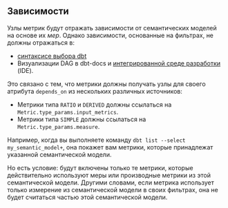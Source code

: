 ## Зависимости

Узлы метрик будут отражать зависимости от семантических моделей на основе их _мер_. Однако зависимости, основанные на фильтрах, не должны отражаться в:

- [синтаксисе выбора dbt](/reference/node-selection/syntax)
- Визуализации <Term id="dag">DAG</Term> в dbt-docs и [интегрированной среде разработки](/docs/cloud/dbt-cloud-ide/develop-in-the-cloud) (IDE).

Это связано с тем, что метрики должны получать узлы для своего атрибута `depends_on` из нескольких различных источников:

- Метрики типа `RATIO` и `DERIVED` должны ссылаться на `Metric.type_params.input_metrics`.
- Метрики типа `SIMPLE` <!--и `CUMULATIVE`--> должны ссылаться на `Metric.type_params.measure`.

Например, когда вы выполняете команду `dbt list --select my_semantic_model+`, она покажет вам метрики, которые принадлежат указанной семантической модели.

Но есть условие: будут включены только те метрики, которые действительно используют меры или производные метрики из этой семантической модели. Другими словами, если метрика использует только измерение из семантической модели в своих фильтрах, она не будет считаться частью этой семантической модели.